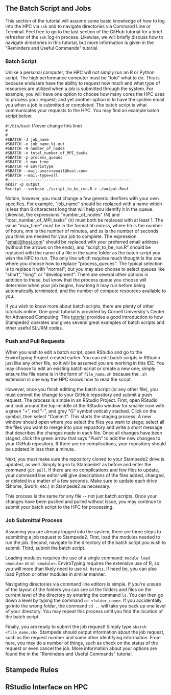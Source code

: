 ## The Batch Script and Jobs

This section of the tutorial will assume some basic knowledge of how to log into the HPC via `ssh` and to navigate directories via Command Line or Terminal. Feel free to go to the last section of the GitHub tutorial for a brief refresher of the `ssh` log-in process. Likewise, we will briefly discuss how to navigate directories in this tutorial, but more information is given in the "Reminders and Useful Commands" tutorial. 

### Batch Script

Unlike a personal computer, the HPC will not simply run an R or Python script. The high performance computer must be "told" what to do. This is because endusers have the ability to request how much and what type of resources are utilized when a job is submitted through the system. For example, you will have one option to choose how many cores the HPC uses to process your request; and yet another option is to have the system email you when a job is submitted or completed. The batch script is what communicates your requests to the HPC. You may find an example batch script below:

`#!/bin/bash` (Never change this line) <br/>
`#` <br/>
`#` <br/>
`#SBATCH -J job_name` <br/>
`#SBATCH -o job_name.%j.out` <br/>
`#SBATCH -N number_of_nodes` <br/>
`#SBATCH -n total_number_of_MPI_tasks` <br/>
`#SBATCH -p process_queues` <br/>
`#SBATCH -t max_time` <br/>
`#SBATCH -A Envriotype` <br/>
`#SBATCH --mail-user=<email@host.com>` <br/>
`#SBATCH --mail-type=all` <br/>
`#------------------------------------------------------` <br/>
`mkdir -p output` <br/>
`Rscript --verbose ./script_to_be_run.R > ./output.Rout` <br/>

Notice, however, you must change a few generic idenfiers with your own specifics. For example, "job_name" should be replaced with a name which is less than 8 characters long that will help you identify it in the queue. Likewise, the expressions "number_of_nodes" (N) and "total_number_of_MPI_tasks" (n) must both be replaced with at least 1. The value "max_time" must be in the format hh:mm:ss, where hh is the number of hours, mm is the number of minutes, and ss is the number of seconds you think are needed for your job to complete. The expression "<email@host.com>" should be replaced with your preferred email address (without the arrows on the ends), and "script_to_be_run.R" should be replaced with the name of a file in the same folder as the batch script you wish the HPC to run. The only line which requires much thought is the one where you choose how to replace "process_queues". The typical selection is to replace it with "normal"; but you may also choose to select queues like "short", "long", or "development". There are several other options in addition to these, but know that the process queue you choose will determine when your job begins, how long it may run before being automatically terminated, and the number of compute resources available to you. 

If you wish to know more about batch scripts, there are plenty of other tutorials online. One great tutorial is provided by Cornell University's Center for Advanced Computing. This [tutorial](https://www.cac.cornell.edu/education/training/StampedeJan2017/Envi.pdf) provides a good introduction to how Stampede2 operates and gives several great examples of batch scripts and other useful SLURM codes.

### Push and Pull Requests

When you wish to edit a batch script, open RStudio and go to the EnviroTyping Project created earlier. You can edit batch scripts in RStudio just like any other file, so it will be assumed you are working in this IDE. You may choose to edit an existing batch script or create a new one; simply ensure the file name is in the form of `file_name.sh` because the `.sh` extension is one way the HPC knows how to read the script.

However, once you finish editting the batch script (or any other file), you must commit the change to your GitHub repository and submit a push request. The process is simple in an RStudio Project. First, open RStudio and look around the top-middle of the RStudio window for smaller icon with a green "+", red "-", and grey "G" symbol vetically stacked. Click on the symbol, then select "Commit". This starts the staging process. A new window should open where you select the files you want to stage; select all the files you want to merge into your repository and write a short message that describes the changes made in each file. Once all changes have been staged, click the green arrow that says "Push" to add the new changes to your GitHub repository. If there are no complications, your repository should be updated in less than a minute.

Next, you must make sure the repository cloned to your Stampede2 drive is updated, as well. Simply log-in to Stampede2 as before and enter the command `git pull`. If there are no complications and few files to update, your command line editor will give descriptions of the files added, changed, or deleted in a matter of a few seconds. Make sure to update each drive ($home, $work, etc.) in Stampede2 as necessary. 

This process is the same for any file -- not just batch scripts. Once your changes have been pushed and pulled without issue, you may continue to submit your batch script to the HPC for processing. 

### Job Submittal Process

Assuming you are already logged into the system, there are three steps to submitting a job request to Stampede2. First, load the modules needed to run the job. Second, navigate to the directory of the batch script you wish to submit. Third, submit the batch script. 

Loading modules requires the use of a single command: `module load <module>` or `ml <module>`. EnviroTyping requires the extensive use of R, so you will more than likely need to use `ml Rstats`. If need be, you can also load Python or other modules in similar manner.

Navigating directories via command line editors is simple. If you're unsure of the layout of the folders you can see all the folders and files on the current level of the directory by entering the command `ls`. You can then go down a level by typing the command `cd <folder_name>`. If you accidentally go into the wrong folder, the command `cd ..` will take you back up one level of your directory. You may repeat this process until you find the location of the batch script.

Finally, you are ready to submit the job request! Simply type `sbatch <file_name.sh>`. Stampede should output information about the job request, such as the request number and some other identifying information. From here, you may do a number of things, such as check on the status of the request or even cancel the job. More information about your options are found the in the "Reminders and Useful Commands" tutorial. 

## Stampede Rules

## RStudio Interface on HPC
